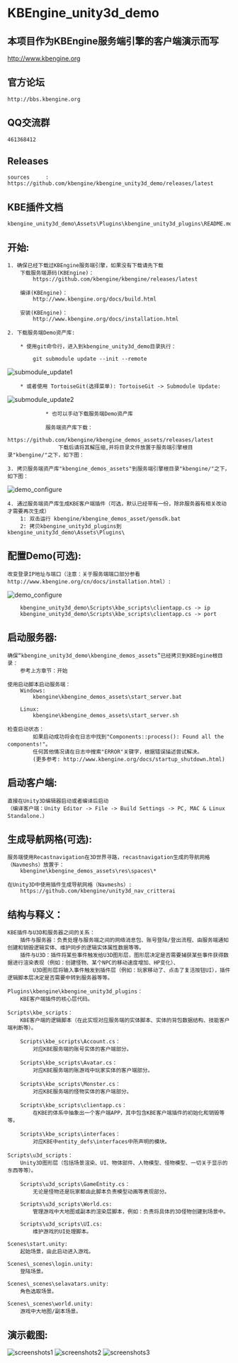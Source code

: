 KBEngine_unity3d_demo
=============

## 本项目作为KBEngine服务端引擎的客户端演示而写

http://www.kbengine.org

## 官方论坛

	http://bbs.kbengine.org


## QQ交流群

	461368412


## Releases

	sources		: https://github.com/kbengine/kbengine_unity3d_demo/releases/latest


## KBE插件文档

	kbengine_unity3d_demo\Assets\Plugins\kbengine_unity3d_plugins\README.md


## 开始:
	1. 确保已经下载过KBEngine服务端引擎，如果没有下载请先下载
		下载服务端源码(KBEngine)：
			https://github.com/kbengine/kbengine/releases/latest

		编译(KBEngine)：
			http://www.kbengine.org/docs/build.html

		安装(KBEngine)：
			http://www.kbengine.org/docs/installation.html

	2. 下载服务端Demo资产库:

	    * 使用git命令行，进入到kbengine_unity3d_demo目录执行：

	        git submodule update --init --remote
![submodule_update1](http://www.kbengine.org/assets/img/screenshots/gitbash_submodule.png)

		* 或者使用 TortoiseGit(选择菜单): TortoiseGit -> Submodule Update:
![submodule_update2](http://www.kbengine.org/assets/img/screenshots/unity3d_plugins_submodule_update.jpg)

                * 也可以手动下载服务端Demo资产库

		        服务端资产库下载：
		            https://github.com/kbengine/kbengine_demos_assets/releases/latest
		            下载后请将其解压缩,并将目录文件放置于服务端引擎根目录"kbengine/"之下，如下图：

	3. 拷贝服务端资产库"kbengine_demos_assets"到服务端引擎根目录"kbengine/"之下，如下图：
![demo_configure](http://www.kbengine.org/assets/img/screenshots/demo_copy_kbengine.jpg)


	4. 通过服务端资产库生成KBE客户端插件（可选，默认已经带有一份，除非服务器有相关改动才需要再次生成）
		1: 双击运行 kbengine/kbengine_demos_asset/gensdk.bat
		2: 拷贝kbengine_unity3d_plugins到kbengine_unity3d_demo\Assets\Plugins\


## 配置Demo(可选):

	改变登录IP地址与端口（注意：关于服务端端口部分参看http://www.kbengine.org/cn/docs/installation.html）:
![demo_configure](http://www.kbengine.org/assets/img/screenshots/demo_configure.jpg)

		kbengine_unity3d_demo\Scripts\kbe_scripts\clientapp.cs -> ip
		kbengine_unity3d_demo\Scripts\kbe_scripts\clientapp.cs -> port


## 启动服务器:

	确保“kbengine_unity3d_demo\kbengine_demos_assets”已经拷贝到KBEngine根目录：
		参考上方章节：开始

	使用启动脚本启动服务端：
		Windows:
			kbengine\kbengine_demos_assets\start_server.bat

		Linux:
			kbengine\kbengine_demos_assets\start_server.sh

	检查启动状态：
			如果启动成功将会在日志中找到"Components::process(): Found all the components!"。
			任何其他情况请在日志中搜索"ERROR"关键字，根据错误描述尝试解决。
			(更多参考: http://www.kbengine.org/docs/startup_shutdown.html)


## 启动客户端:

	直接在Unity3D编辑器启动或者编译后启动
	（编译客户端：Unity Editor -> File -> Build Settings -> PC, MAC & Linux Standalone.）


## 生成导航网格(可选):
	
	服务端使用Recastnavigation在3D世界寻路，recastnavigation生成的导航网格（Navmeshs）放置于：
		kbengine\kbengine_demos_assets\res\spaces\*

	在Unity3D中使用插件生成导航网格（Navmeshs）:
		https://github.com/kbengine/unity3d_nav_critterai


## 结构与释义：

	KBE插件与U3D和服务器之间的关系：
		插件与服务器：负责处理与服务端之间的网络消息包、账号登陆/登出流程、由服务端通知创建和销毁逻辑实体、维护同步的逻辑实体属性数据等等。
		插件与U3D：插件将某些事件触发给U3D图形层，图形层决定是否需要捕获某些事件获得数据进行渲染表现（例如：创建怪物、某个NPC的移动速度增加、HP变化）、
			U3D图形层将输入事件触发到插件层（例如：玩家移动了、点击了复活按钮UI），插件逻辑脚本层决定是否需要中转到服务器等等。

	Plugins\kbengine\kbengine_unity3d_plugins：
		KBE客户端插件的核心层代码。

	Scripts\kbe_scripts：
		KBE客户端的逻辑脚本（在此实现对应服务端的实体脚本、实体的背包数据结构、技能客户端判断等）。

		Scripts\kbe_scripts\Account.cs：
			对应KBE服务端的账号实体的客户端部分。

		Scripts\kbe_scripts\Avatar.cs：
			对应KBE服务端的账游戏中玩家实体的客户端部分。

		Scripts\kbe_scripts\Monster.cs：
			对应KBE服务端的怪物实体的客户端部分。

		Scripts\kbe_scripts\clientapp.cs：
			在KBE的体系中抽象出一个客户端APP，其中包含KBE客户端插件的初始化和销毁等等。

		Scripts\kbe_scripts\interfaces：
			对应KBE中entity_defs\interfaces中所声明的模块。

	Scripts\u3d_scripts：
		Unity3D图形层（包括场景渲染、UI、物体部件、人物模型、怪物模型、一切关于显示的东西等等）。

		Scripts\u3d_scripts\GameEntity.cs：
			无论是怪物还是玩家都由此脚本负责模型动画等表现部分。

		Scripts\u3d_scripts\World.cs:
			管理游戏中大地图或副本的渲染层脚本，例如：负责将具体的3D怪物创建到场景中。

		Scripts\u3d_scripts\UI.cs:
			维护游戏的UI处理脚本。

	Scenes\start.unity:
		起始场景，由此启动进入游戏。

	Scenes\_scenes\login.unity:
		登陆场景。

	Scenes\_scenes\selavatars.unity:
		角色选取场景。

	Scenes\_scenes\world.unity:
		游戏中大地图/副本场景。

## 演示截图:

![screenshots1](http://www.kbengine.org/assets/img/screenshots/unity3d_demo9.jpg)
![screenshots2](http://www.kbengine.org/assets/img/screenshots/unity3d_demo10.jpg)
![screenshots3](http://www.kbengine.org/assets/img/screenshots/unity3d_demo11.jpg)
